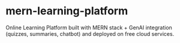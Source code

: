# mern-learning-platform
Online Learning Platform built with MERN stack + GenAI integration (quizzes, summaries, chatbot) and deployed on free cloud services.
